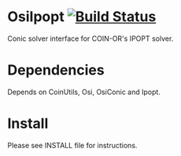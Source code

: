 OsiIpopt [![Build Status](https://travis-ci.org/aykutbulut/OsiIpopt.svg?branch=master)](https://travis-ci.org/aykutbulut/OsiIpopt)
===
Conic solver interface for COIN-OR's IPOPT solver.

Dependencies
===
Depends on CoinUtils, Osi, OsiConic and Ipopt.

Install
===
Please see INSTALL file for instructions.
